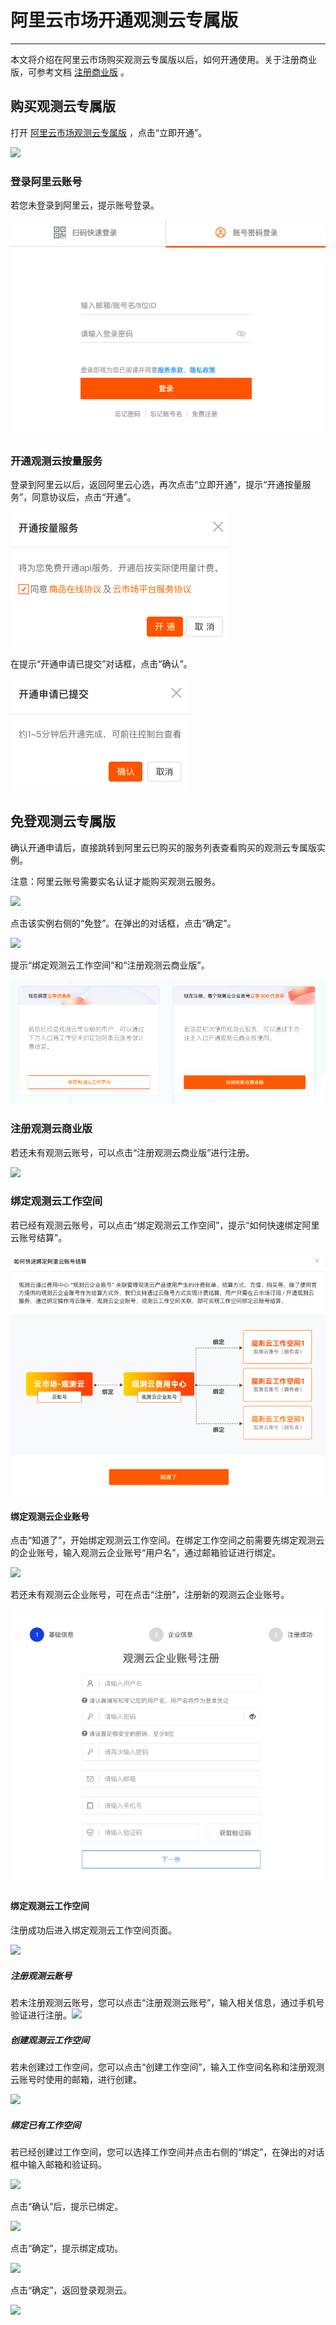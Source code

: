 # 阿里云市场开通观测云专属版
---

本文将介绍在阿里云市场购买观测云专属版以后，如何开通使用。关于注册商业版，可参考文档 [注册商业版](../billing/commercial-version.md) 。

## 购买观测云专属版

打开 [阿里云市场观测云专属版](https://market.aliyun.com/products/56838014/cmgj00060481.html) ，点击“立即开通”。

![](img/7.aliyun_sls.png)

### 登录阿里云账号

若您未登录到阿里云，提示账号登录。

![](img/6.aliyun_7.png)

### 开通观测云按量服务

登录到阿里云以后，返回阿里云心选，再次点击“立即开通”，提示“开通按量服务”，同意协议后，点击“开通”。

![](img/6.aliyun_9.png)

在提示“开通申请已提交”对话框，点击“确认”。

![](img/6.aliyun_10.png)

## 免登观测云专属版

确认开通申请后，直接跳转到阿里云已购买的服务列表查看购买的观测云专属版实例。

注意：阿里云账号需要实名认证才能购买观测云服务。

![](img/7.aliyun_sls_1.png)

点击该实例右侧的“免登”。在弹出的对话框，点击“确定”。

![](img/7.aliyun_sls_2.png)

提示“绑定观测云工作空间”和“注册观测云商业版”。

![](img/12.aliyun_3.png)

### 注册观测云商业版

若还未有观测云账号，可以点击“注册观测云商业版”进行注册。

![](img/7.aliyun_sls_3.png)

### 绑定观测云工作空间

若已经有观测云账号，可以点击“绑定观测云工作空间”，提示“如何快速绑定阿里云账号结算”。

![](img/12.aliyun_4.png)

#### 绑定观测云企业账号

点击“知道了”，开始绑定观测云工作空间。在绑定工作空间之前需要先绑定观测云的企业账号，输入观测云企业账号“用户名”，通过邮箱验证进行绑定。

![](img/7.aliyun_sls_4.png)

若还未有观测云企业账号，可在点击“注册”，注册新的观测云企业账号。

![](img/12.aliyun_6.png)

#### 绑定观测云工作空间

注册成功后进入绑定观测云工作空间页面。

![](img/7.aliyun_sls_5.png)

##### 注册观测云账号

若未注册观测云账号，您可以点击“注册观测云账号”，输入相关信息，通过手机号验证进行注册。![](img/3-aliyun-commercial.png)

##### 创建观测云工作空间

若未创建过工作空间，您可以点击“创建工作空间”，输入工作空间名称和注册观测云账号时使用的邮箱，进行创建。

![](img/5-aliyun-commercial.png)

##### 绑定已有工作空间

若已经创建过工作空间，您可以选择工作空间并点击右侧的“绑定”，在弹出的对话框中输入邮箱和验证码。

![](img/7.aliyun_sls_6.png)

点击“确认”后，提示已绑定。

![](img/7.aliyun_sls_7.png)



点击“确定”，提示绑定成功。

![](img/7.aliyun_sls_8.png)

点击“确定”，返回登录观测云。

![](img/7.aliyun_sls_9.png)



